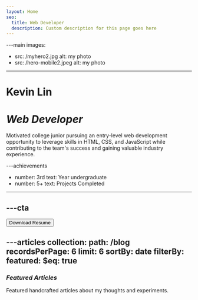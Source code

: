 ```yaml
---
layout: Home
seo:
  title: Web Developer
  description: Custom description for this page goes here
---
```


---main
images:
  - src: /myhero2.jpg
    alt: my photo
  - src: /hero-mobile2.jpeg
    alt: my photo
---

# <Typewriter>Kevin Lin</Typewriter>

# *Web Developer*  

<Sep size={12} />

Motivated college junior pursuing an entry-level web development opportunity to leverage skills in HTML, CSS, and JavaScript while contributing to the team's success and gaining valuable industry experience.



---achievements
- number: 3rd
  text: Year undergraduate
- number: 5+
  text: Projects Completed

---



---cta
---
<Button href="/contact" size="lg">
  Download Resume
</Button>

---articles
collection:
  path: /blog
  recordsPerPage: 6
  limit: 6
  sortBy: date
  filterBy:
    featured:
      $eq: true
---

### *Featured Articles*

Featured handcrafted articles about my thoughts and experiments.
